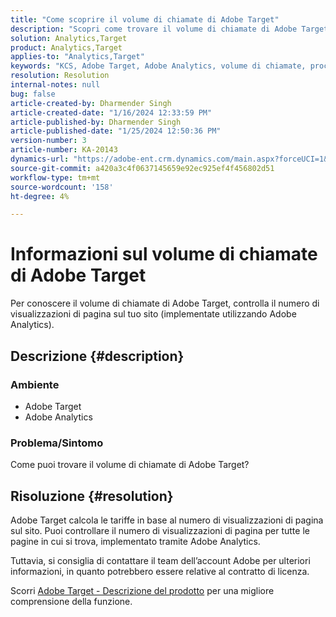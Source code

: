 ```yaml
---
title: "Come scoprire il volume di chiamate di Adobe Target"
description: "Scopri come trovare il volume di chiamate di Adobe Target. Verifica il numero di visualizzazioni di pagina sul sito."
solution: Analytics,Target
product: Analytics,Target
applies-to: "Analytics,Target"
keywords: "KCS, Adobe Target, Adobe Analytics, volume di chiamate, procedura"
resolution: Resolution
internal-notes: null
bug: false
article-created-by: Dharmender Singh
article-created-date: "1/16/2024 12:33:59 PM"
article-published-by: Dharmender Singh
article-published-date: "1/25/2024 12:50:36 PM"
version-number: 3
article-number: KA-20143
dynamics-url: "https://adobe-ent.crm.dynamics.com/main.aspx?forceUCI=1&pagetype=entityrecord&etn=knowledgearticle&id=2c352184-6bb4-ee11-a569-6045bd0065b6"
source-git-commit: a420a3c4f0637145659e92ec925ef4f456802d51
workflow-type: tm+mt
source-wordcount: '158'
ht-degree: 4%

---
```


# Informazioni sul volume di chiamate di Adobe Target


Per conoscere il volume di chiamate di Adobe Target, controlla il numero di visualizzazioni di pagina sul tuo sito (implementate utilizzando Adobe Analytics).

## Descrizione {#description}


### <b>Ambiente</b>

- Adobe Target
- Adobe Analytics


### <b>Problema/Sintomo</b>

Come puoi trovare il volume di chiamate di Adobe Target?


## Risoluzione {#resolution}


Adobe Target calcola le tariffe in base al numero di visualizzazioni di pagina sul sito. Puoi controllare il numero di visualizzazioni di pagina per tutte le pagine in cui si trova, implementato tramite Adobe Analytics.

Tuttavia, si consiglia di contattare il team dell’account Adobe per ulteriori informazioni, in quanto potrebbero essere relative al contratto di licenza.

Scorri [Adobe Target - Descrizione del prodotto](https://helpx.adobe.com/jp/legal/product-descriptions/adobe-target.html) per una migliore comprensione della funzione.


